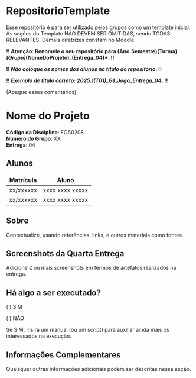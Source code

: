 # RepositorioTemplate
Esse repositório é para ser utilizado pelos grupos como um template inicial.
As seções do Template NÃO DEVEM SER OMITIDAS, sendo TODAS RELEVANTES.
Demais diretrizes constam no Moodle.

**!! Atenção: Renomeie o seu repositório para (Ano.Semestre)(Turma)_(Grupo)_(NomeDoProjeto)_(Entrega_04)*. !!** 

**!! *Não coloque os nomes dos alunos no título do repositório*. !!**

**!! *Exemplo de título correto: 2025.1(T01)_G1_Jogo_Entrega_04*. !!**  
 
 (Apague esses comentários)

# Nome do Projeto

**Código da Disciplina**: FGA0208<br>
**Número do Grupo**: XX<br>
**Entrega**: 04<br>

## Alunos
|Matrícula | Aluno |
| -- | -- |
| xx/xxxxxx  |  xxxx xxxx xxxxx |
| xx/xxxxxx  |  xxxx xxxx xxxxx |

## Sobre 
Contextualize, usando referências, links, e outros materiais como fontes.

## Screenshots da Quarta Entrega
Adicione 2 ou mais screenshots em termos de artefatos realizados na entrega.

## Há algo a ser executado?

( ) SIM

( ) NÃO

Se SIM, insira um manual (ou um script) para auxiliar ainda mais os interessados na execução.

## Informações Complementares 
Quaisquer outras informações adicionais podem ser descritas nessa seção.
